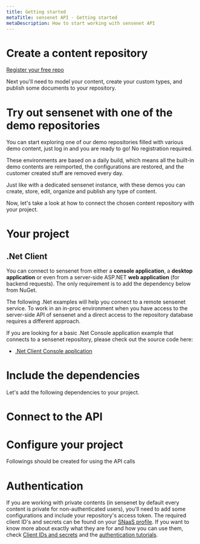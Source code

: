 ```yaml
---
title: Getting started
metaTitle: sensenet API - Getting started
metaDescription: How to start working with sensenet API
---
```


# Create a content repository

<div class="registerButton">
  <a href="https://profile.sensenet.com/?redirectToLogin" target="_blank">Register your free repo</a>
</div>

Next you'll need to model your content, create your custom types, and publish some documents to your repository.

# Try out sensenet with one of the demo repositories

You can start exploring one of our demo repositories filled with various demo content, just log in and you are ready to go! No registration required.

These environments are based on a daily build, which means all the built-in demo contents are reimported, the configurations are restored, and the customer created stuff are removed every day.

Just like with a dedicated sensenet instance, with these demos you can create, store, edit, organize and publish any type of content.

Now, let's take a look at how to connect the chosen content repository with your project.

# Your project

## .Net Client
You can connect to sensenet from either a **console application**, a **desktop application** or even from a server-side ASP.NET **web application** (for backend requests). The only requirement is to add the dependency below from NuGet.

<note title="sensenet as a remote service">The following .Net examples will help you connect to a remote sensenet service. To work in an in-proc environment when you have access to the server-side API of sensenet and a direct access to the repository database requires a different approach.</note>

If you are looking for a basic .Net Console application example that connects to a sensenet repository, please check out the source code here:

- [.Net Client Console application](https://github.com/SenseNet/sn-vs-projecttemplates/tree/master/src/netcore/SnConsoleClient)

# Include the dependencies

Let's add the following dependencies to your project.

<tab category="basic-concepts" article="getting-started" example="dependencies" />

# Connect to the API

<tab category="basic-concepts" article="getting-started" example="connect" />

# Configure your project

Followings should be created for using the API calls

<tab category="basic-concepts" article="getting-started" example="configuration" />

# Authentication

If you are working with private contents (in sensenet by default every content is private for non-authenticated users), you'll need to add some configurations and include your repository's access token. The required client ID's and secrets can be found on your [SNaaS profile](https://profile.sensenet.com/?redirectToLogin). If you want to know more about exactly what they are for and how you can use them, check [Client IDs and secrets](/concepts/basics/06-authentication-secrets) and the [authentication tutorials](/tutorials/authentication/how-to-authenticate-react).



